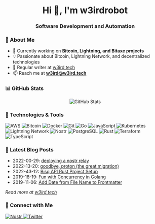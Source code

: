 <h1 align="center">Hi 👋, I'm w3irdrobot</h1>
<h3 align="center">Software Development and Automation</h3>

### 🚀 About Me

- 🔭 Currently working on **Bitcoin, Lightning, and Bitaxe projects**
- 💡 Passionate about Bitcoin, Lightning Network, and decentralized technologies
- 📝 Regular writer at [w3ird.tech](https://w3ird.tech)
- 📫 Reach me at **w3ird@w3ird.tech**

### 📊 GitHub Stats

<p align="center">
  <img src="https://github-readme-stats.vercel.app/api?username=w3irdrobot&show_icons=true&theme=dark" alt="GitHub Stats" />
</p>

### 🔧 Technologies & Tools

<p align="left">
  <img src="https://img.shields.io/badge/AWS-%23FF9900.svg?style=for-the-badge&logo=amazon-aws&logoColor=white" alt="AWS" />
  <img src="https://img.shields.io/badge/Bitcoin-000?style=for-the-badge&logo=bitcoin&logoColor=white" alt="Bitcoin" />
  <img src="https://img.shields.io/badge/Docker-%230db7ed.svg?style=for-the-badge&logo=docker&logoColor=white" alt="Docker" />
  <img src="https://img.shields.io/badge/Git-%23F05033.svg?style=for-the-badge&logo=git&logoColor=white" alt="Git" />
  <img src="https://img.shields.io/badge/Go-%2300ADD8.svg?style=for-the-badge&logo=go&logoColor=white" alt="Go" />
  <img src="https://img.shields.io/badge/JavaScript-%23323330.svg?style=for-the-badge&logo=javascript&logoColor=%23F7DF1E" alt="JavaScript" />
  <img src="https://img.shields.io/badge/Kubernetes-%23326ce5.svg?style=for-the-badge&logo=kubernetes&logoColor=white" alt="Kubernetes" />
  <img src="https://img.shields.io/badge/Lightning-792EE5?style=for-the-badge&logo=lightning&logoColor=white" alt="Lightning Network" />
  <img src="https://img.shields.io/badge/Nostr-000000?style=for-the-badge&logo=bitcoin&logoColor=white" alt="Nostr" />
  <img src="https://img.shields.io/badge/PostgreSQL-%23316192.svg?style=for-the-badge&logo=postgresql&logoColor=white" alt="PostgreSQL" />
  <img src="https://img.shields.io/badge/Rust-%23000000.svg?style=for-the-badge&logo=rust&logoColor=white" alt="Rust" />
  <img src="https://img.shields.io/badge/Terraform-%235835CC.svg?style=for-the-badge&logo=terraform&logoColor=white" alt="Terraform" />
  <img src="https://img.shields.io/badge/TypeScript-%23007ACC.svg?style=for-the-badge&logo=typescript&logoColor=white" alt="TypeScript" />
</p>

### 📝 Latest Blog Posts
<!-- BLOG-POST-LIST:START -->
- 2022-00-29: [deploying a nostr relay](https://w3ird.tech/posts/deploying-a-nostr-relay/)
- 2022-13-20: [goodbye, proton &lpar;the great migration&rpar;](https://w3ird.tech/posts/goodbye-proton-the-great-migration/)
- 2022-43-12: [Bisq API Rust Project Setup](https://w3ird.tech/posts/bisq-api-rust-project-setup/)
- 2019-18-19: [Fun with Concurrency in Golang](https://w3ird.tech/posts/fun-with-concurrency-in-golang/)
- 2019-11-06: [Add Date from File Name to Frontmatter](https://w3ird.tech/posts/add-date-from-file-name-to-frontmatter/)<!-- BLOG-POST-LIST:END -->

*Read more at [w3ird.tech](https://w3ird.tech)*

### 🤝 Connect with Me

<p align="left">
  <a href="https://njump.me/npub17q5n2z8naw0xl6vu9lvt560lg33pdpe29k0k09umlfxm3vc4tqrq466f2y" target="_blank">
    <img src="https://img.shields.io/badge/Nostr-000000?style=for-the-badge&logo=bitcoin&logoColor=white" alt="Nostr" />
  </a>
  <a href="https://twitter.com/w3irdrobot" target="_blank">
    <img src="https://img.shields.io/badge/Twitter-%231DA1F2.svg?style=for-the-badge&logo=Twitter&logoColor=white" alt="Twitter" />
  </a>
</p>
